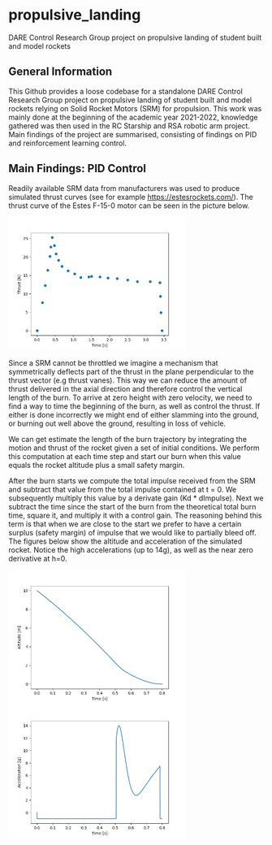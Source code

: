 # propulsive_landing
DARE Control Research Group project on propulsive landing of student built and model rockets

## General Information

This Github provides a loose codebase for a standalone DARE Control Research Group project on propulsive landing of student built and model rockets relying on Solid Rocket Motors (SRM) for propulsion. This work was mainly done at the beginning of the academic year 2021-2022, knowledge gathered was then used in the RC Starship and RSA robotic arm project. Main findings of the project are summarised, consisting of findings on PID and reinforcement learning control.

## Main Findings: PID Control 

Readily available SRM data from manufacturers was used to produce simulated thrust curves (see for example https://estesrockets.com/). The thrust curve of the Estes F-15-0 motor can be seen in the picture below. 

<img src="./PID/Images/thrust_curve.png" width="350">

Since a SRM cannot be throttled we imagine a mechanism that symmetrically deflects part of the thrust in the plane perpendicular to the thrust vector (e.g thrust vanes). This way we can reduce the amount of thrust delivered in the axial direction and therefore control the vertical length of the burn. To arrive at zero height with zero velocity, we need to find a way to time the beginning of the burn, as well as control the thrust. If either is done incorrectly we might end of either slamming into the ground, or burning out well above the ground, resulting in loss of vehicle. 

We can get estimate the length of the burn trajectory by integrating the motion and thrust of the rocket given a set of initial conditions. We perform this computation at each time step and start our burn when this value equals the rocket altitude plus a small safety margin.

After the burn starts we compute the total impulse received from the SRM and subtract that value from the total impulse contained at t = 0. We subsequently multiply this value by a derivate gain (Kd * dImpulse). Next we subtract the time since the start of the burn from the theoretical total burn time, square it, and multiply it with a control gain. The reasoning behind this term is that when we are close to the start we prefer to have a certain surplus (safety margin) of impulse that we would like to partially bleed off. The figures below show the altitude and acceleration of the simulated rocket. Notice the high accelerations (up to 14g), as well as the near zero derivative at h=0.

<img src="./PID/Images/h-t.png" width="350"> <img src="./PID/Images/a-t.png" width="350">